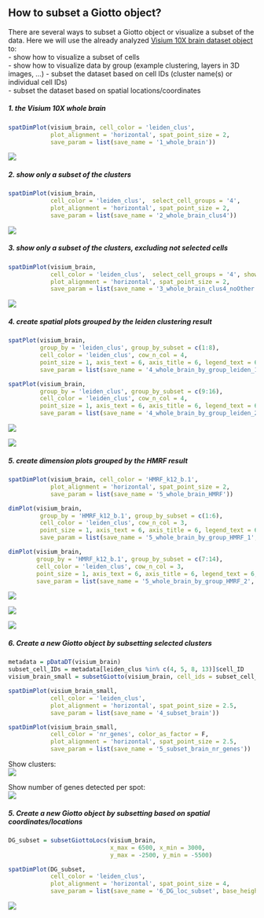 
## How to subset a Giotto object?

There are several ways to subset a Giotto object or visualize a subset
of the data. Here we will use the already analyzed [Visium 10X brain
dataset
object](./inst/examples/mouse_visium_brain/mouse_visium_brain_Giotto_v0.1.3.md)
to:  
\- show how to visualize a subset of cells  
\- show how to visualize data by group (example clustering, layers in 3D
images, …) - subset the dataset based on cell IDs (cluster name(s) or
individual cell IDs)  
\- subset the dataset based on spatial locations/coordinates

##### 1\. the Visium 10X whole brain

``` r
spatDimPlot(visium_brain, cell_color = 'leiden_clus',
            plot_alignment = 'horizontal', spat_point_size = 2,
            save_param = list(save_name = '1_whole_brain'))
```

![](./figures/1_whole_brain.png)

##### 2\. show only a subset of the clusters

``` r
spatDimPlot(visium_brain,
            cell_color = 'leiden_clus',  select_cell_groups = '4',
            plot_alignment = 'horizontal', spat_point_size = 2,
            save_param = list(save_name = '2_whole_brain_clus4'))
```

![](./figures/2_whole_brain_clus4.png)

##### 3\. show only a subset of the clusters, excluding not selected cells

``` r
spatDimPlot(visium_brain,
            cell_color = 'leiden_clus',  select_cell_groups = '4', show_other_cells = F,
            plot_alignment = 'horizontal', spat_point_size = 2,
            save_param = list(save_name = '3_whole_brain_clus4_noOther'))
```

![](./figures/3_whole_brain_clus4_noOther.png)

##### 4\. create spatial plots grouped by the leiden clustering result

``` r
spatPlot(visium_brain,
         group_by = 'leiden_clus', group_by_subset = c(1:8),
         cell_color = 'leiden_clus', cow_n_col = 4,
         point_size = 1, axis_text = 6, axis_title = 6, legend_text = 6,
         save_param = list(save_name = '4_whole_brain_by_group_leiden_1', base_height = 4, base_width = 8))

spatPlot(visium_brain,
         group_by = 'leiden_clus', group_by_subset = c(9:16),
         cell_color = 'leiden_clus', cow_n_col = 4,
         point_size = 1, axis_text = 6, axis_title = 6, legend_text = 6,
         save_param = list(save_name = '4_whole_brain_by_group_leiden_2', base_height = 4, base_width = 8))
```

![](./figures/4_whole_brain_by_group_leiden_1.png)

![](./figures/4_whole_brain_by_group_leiden_2.png)

##### 5\. create dimension plots grouped by the HMRF result

``` r
spatDimPlot(visium_brain, cell_color = 'HMRF_k12_b.1',
            plot_alignment = 'horizontal', spat_point_size = 2,
            save_param = list(save_name = '5_whole_brain_HMRF'))

dimPlot(visium_brain,
         group_by = 'HMRF_k12_b.1', group_by_subset = c(1:6),
         cell_color = 'leiden_clus', cow_n_col = 3,
         point_size = 1, axis_text = 6, axis_title = 6, legend_text = 6,
         save_param = list(save_name = '5_whole_brain_by_group_HMRF_1', base_height = 4, base_width = 8))

dimPlot(visium_brain,
        group_by = 'HMRF_k12_b.1', group_by_subset = c(7:14),
        cell_color = 'leiden_clus', cow_n_col = 3,
        point_size = 1, axis_text = 6, axis_title = 6, legend_text = 6,
        save_param = list(save_name = '5_whole_brain_by_group_HMRF_2', base_height = 4, base_width = 8))
```

![](./figures/5_whole_brain_HMRF.png)

![](./figures/5_whole_brain_by_group_HMRF_1.png)

![](./figures/5_whole_brain_by_group_HMRF_2.png)

##### 6\. Create a new Giotto object by subsetting selected clusters

``` r
metadata = pDataDT(visium_brain)
subset_cell_IDs = metadata[leiden_clus %in% c(4, 5, 8, 13)]$cell_ID
visium_brain_small = subsetGiotto(visium_brain, cell_ids = subset_cell_IDs)

spatDimPlot(visium_brain_small,
            cell_color = 'leiden_clus', 
            plot_alignment = 'horizontal', spat_point_size = 2.5,
            save_param = list(save_name = '4_subset_brain'))

spatDimPlot(visium_brain_small,
            cell_color = 'nr_genes', color_as_factor = F,
            plot_alignment = 'horizontal', spat_point_size = 2.5,
            save_param = list(save_name = '5_subset_brain_nr_genes'))
```

Show clusters:  
![](./figures/6_subset_brain.png)

Show number of genes detected per spot:  
![](./figures/6_subset_brain_nr_genes.png)

##### 5\. Create a new Giotto object by subsetting based on spatial coordinates/locations

``` r
DG_subset = subsetGiottoLocs(visium_brain,
                             x_max = 6500, x_min = 3000,
                             y_max = -2500, y_min = -5500)

spatDimPlot(DG_subset,
            cell_color = 'leiden_clus', 
            plot_alignment = 'horizontal', spat_point_size = 4,
            save_param = list(save_name = '6_DG_loc_subset', base_height = 4))
```

![](./figures/7_DG_loc_subset.png)
